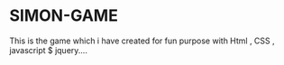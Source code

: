 # SIMON-GAME
This is the game which i have created for fun purpose with Html , CSS , javascript $ jquery....

